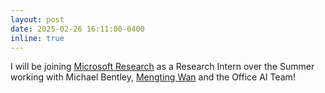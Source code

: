 ```yaml
---
layout: post
date: 2025-02-26 16:11:00-0400
inline: true
---
```

I will be joining [Microsoft Research](https://www.microsoft.com/en-us/research/) as a Research Intern over the Summer working with Michael Bentley, [Mengting Wan](https://mengtingwan.github.io) and the Office AI Team!
<!-- Announcements and news can be much longer than just quick inline posts. In fact, they can have all the features available for the standard blog posts. See below. -->